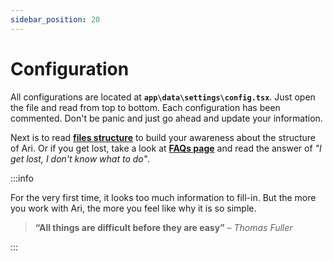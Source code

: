 ```yaml
---
sidebar_position: 20
---
```


# Configuration

All configurations are located at **`app\data\settings\config.tsx`**. Just open the file and read from top to bottom. Each configuration has been commented. Don't be panic and just go ahead and update your information.

Next is to read **[files structure](../advanced-guides/files-structure.mdx)** to build your awareness about the structure of Ari. Or if you get lost, take a look at **[FAQs page](./faqs.md)** and read the answer of *"I get lost, I don't know what to do"*.

:::info

For the very first time, it looks too much information to fill-in. But the more you work with Ari, the more you feel like why it is so simple.

> **“All things are difficult before they are easy”** – *Thomas Fuller*

:::